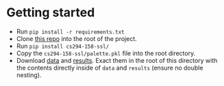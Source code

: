 # Getting started
- Run `pip install -r requirements.txt`
- Clone [this repo](https://github.com/wilson1yan/cs294-158-ssl) into the root of the project.
- Run `pip install cs294-158-ssl/`
- Copy the `cs294-158-ssl/palette.pkl` file into the root directory.
- Download [data](https://camille-kurtz.com/teaching/data.zip) and [results](https://camille-kurtz.com/teaching/data.zip). Exact them in the root of this directory with the contents directly inside of `data` and `results` (ensure no double nesting).
